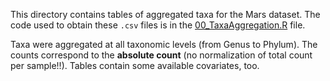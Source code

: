 This directory contains tables of aggregated taxa for the Mars dataset. The code used to obtain these `.csv` files is in the [00_TaxaAggregation.R](../../../scripts/analysis-combined/10_DA-analysis/00_TaxaAggregation.R) file.

Taxa were aggregated at all taxonomic levels (from Genus to Phylum). The counts correspond to the **absolute count** (no normalization of total count per sample!!). Tables contain some available covariates, too.
